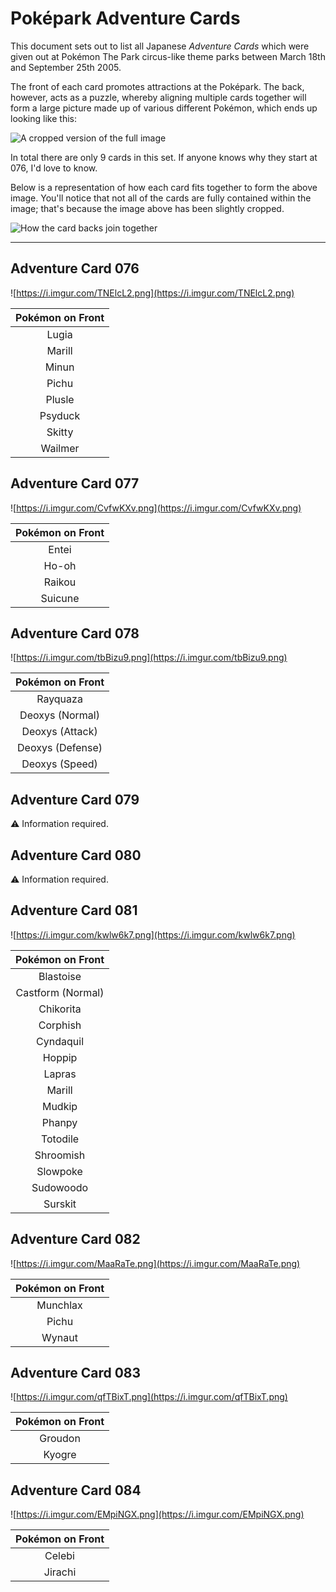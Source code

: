 # Poképark Adventure Cards

This document sets out to list all Japanese *Adventure Cards* which were given out at Pokémon The Park circus-like theme parks between March 18th and September 25th 2005.

The front of each card promotes attractions at the Poképark. The back, however, acts as a puzzle, whereby aligning multiple cards together will form a large picture made up of various different Pokémon, which ends up looking like this:

![A cropped version of the full image](https://i.imgur.com/JZ0ar1y.jpg)

In total there are only 9 cards in this set. If anyone knows why they start at 076, I'd love to know.

Below is a representation of how each card fits together to form the above image. You'll notice that not all of the cards are fully contained within the image; that's because the image above has been slightly cropped.

![How the card backs join together](https://i.imgur.com/eMG862j.png)

---

## Adventure Card 076

![https://i.imgur.com/TNElcL2.png](https://i.imgur.com/TNElcL2.png)

|Pokémon on Front
|:-:|
|Lugia
|Marill
|Minun
|Pichu
|Plusle
|Psyduck
|Skitty
|Wailmer

## Adventure Card 077

![https://i.imgur.com/CvfwKXv.png](https://i.imgur.com/CvfwKXv.png)

|Pokémon on Front
|:-:|
|Entei
|Ho-oh
|Raikou
|Suicune

## Adventure Card 078

![https://i.imgur.com/tbBizu9.png](https://i.imgur.com/tbBizu9.png)

|Pokémon on Front
|:-:|
|Rayquaza
|Deoxys (Normal)
|Deoxys (Attack)
|Deoxys (Defense)
|Deoxys (Speed)

## Adventure Card 079

⚠️  Information required.

## Adventure Card 080

⚠️  Information required.

## Adventure Card 081

![https://i.imgur.com/kwlw6k7.png](https://i.imgur.com/kwlw6k7.png)

|Pokémon on Front
|:-:|
|Blastoise
|Castform (Normal)
|Chikorita
|Corphish
|Cyndaquil
|Hoppip
|Lapras
|Marill
|Mudkip
|Phanpy
|Totodile
|Shroomish
|Slowpoke
|Sudowoodo
|Surskit

## Adventure Card 082

![https://i.imgur.com/MaaRaTe.png](https://i.imgur.com/MaaRaTe.png)

|Pokémon on Front
|:-:|
|Munchlax
|Pichu
|Wynaut

## Adventure Card 083

![https://i.imgur.com/qfTBixT.png](https://i.imgur.com/qfTBixT.png)

|Pokémon on Front
|:-:|
|Groudon
|Kyogre

## Adventure Card 084

![https://i.imgur.com/EMpiNGX.png](https://i.imgur.com/EMpiNGX.png)

|Pokémon on Front
|:-:|
|Celebi
|Jirachi